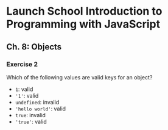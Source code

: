 # Launch School Introduction to Programming with JavaScript

## Ch. 8: Objects

### Exercise 2

Which of the following values are valid keys for an object?

- `1`: valid
- `'1'`: valid
- `undefined`: invalid
- `'hello world'`: valid
- `true`: invalid
- `'true'`: valid